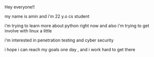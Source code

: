 Hey everyone!!

my name is amin and i'm 22 y.o cs student 

i'm trying to learn more about python right now and also i'm trying to get involve with linux a little

i'm interested in penetration testing and cyber security 

i hope i can reach my goals one day , and i work hard to get there
